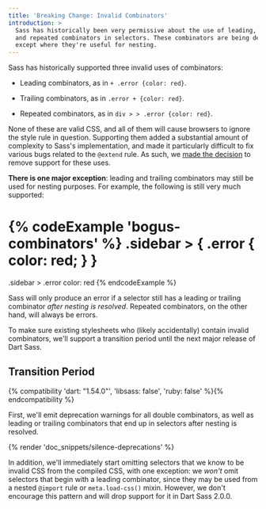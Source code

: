 ```yaml
---
title: 'Breaking Change: Invalid Combinators'
introduction: >
  Sass has historically been very permissive about the use of leading, trailing,
  and repeated combinators in selectors. These combinators are being deprecated
  except where they're useful for nesting.
---
```


Sass has historically supported three invalid uses of combinators:

* Leading combinators, as in `+ .error {color: red}`.

* Trailing combinators, as in `.error + {color: red}`.

* Repeated combinators, as in `div > > .error {color: red}`.

None of these are valid CSS, and all of them will cause browsers to ignore the
style rule in question. Supporting them added a substantial amount of complexity
to Sass's implementation, and made it particularly difficult to fix various bugs
related to the `@extend` rule. As such, we [made the decision] to remove support
for these uses.

[made the decision]: https://github.com/sass/sass/issues/3340

**There is one major exception**: leading and trailing combinators may still be
used for nesting purposes. For example, the following is still very much
supported:

{% codeExample 'bogus-combinators' %}
  .sidebar > {
    .error {
      color: red;
    }
  }
  ===
  .sidebar >
    .error
      color: red
{% endcodeExample %}

Sass will only produce an error if a selector still has a leading or trailing
combinator _after nesting is resolved_. Repeated combinators, on the other hand,
will always be errors.

To make sure existing stylesheets who (likely accidentally) contain invalid
combinators, we'll support a transition period until the next major release of
Dart Sass.

## Transition Period

{% compatibility 'dart: "1.54.0"', 'libsass: false', 'ruby: false' %}{% endcompatibility %}

First, we'll emit deprecation warnings for all double combinators, as well as
leading or trailing combinators that end up in selectors after nesting is
resolved.

{% render 'doc_snippets/silence-deprecations' %}

In addition, we'll immediately start omitting selectors that we know to be
invalid CSS from the compiled CSS, with one exception: we _won't_ omit selectors
that begin with a leading combinator, since they may be used from a nested
`@import` rule or `meta.load-css()` mixin. However, we don't encourage this
pattern and will drop support for it in Dart Sass 2.0.0.
